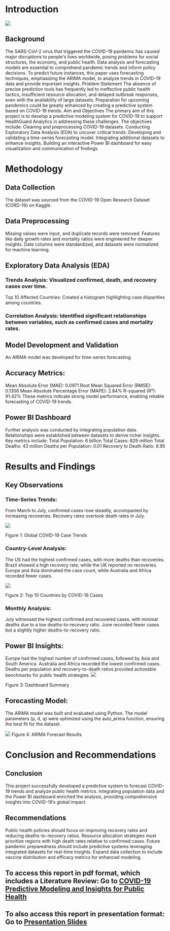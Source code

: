 # Introduction

![](https://github.com/omolola-A/COVID-19-Predictive-Modeling-and-Insights-/blob/main/Microbes-2-800x450.png)

## Background
The SARS-CoV-2 virus that triggered the COVID-19 pandemic has caused major disruptions to people's lives worldwide, posing problems for social structures, the economy, and public health. Data analysis and forecasting models are essential to comprehend pandemic trends and inform policy decisions. To predict future instances, this paper uses forecasting techniques, emphasizing the ARIMA model, to analyze trends in COVID-19 data and provide important insights.
Problem Statement
The absence of precise prediction tools has frequently led to ineffective public health tactics, insufficient resource allocation, and delayed outbreak responses, even with the availability of large datasets. Preparation for upcoming pandemics could be greatly enhanced by creating a predictive system based on COVID-19 trends.
Aim and Objectives
The primary aim of this project is to develop a predictive modeling system for COVID-19 to support HealthGuard Analytics in addressing these challenges. The objectives include:
Cleaning and preprocessing COVID-19 datasets.
Conducting Exploratory Data Analysis (EDA) to uncover critical trends.
Developing and validating a time-series forecasting model.
Integrating additional datasets to enhance insights.
Building an interactive Power BI dashboard for easy visualization and communication of findings.


# Methodology

## Data Collection
The dataset was sourced from the COVID-19 Open Research Dataset (CORD-19) on Kaggle.

## Data Preprocessing
Missing values were input, and duplicate records were removed.
Features like daily growth rates and mortality ratios were engineered for deeper insights.
Date columns were standardized, and datasets were normalized for machine learning.

## Exploratory Data Analysis (EDA)

### Trends Analysis: Visualized confirmed, death, and recovery cases over time.
Top 10 Affected Countries: Created a histogram highlighting case disparities among countries.

### Correlation Analysis: Identified significant relationships between variables, such as confirmed cases and mortality rates.

## Model Development and Validation
An ARIMA model was developed for time-series forecasting.

## Accuracy Metrics:
Mean Absolute Error (MAE): 0.0971
Root Mean Squared Error (RMSE): 0.1306
Mean Absolute Percentage Error (MAPE): 2.84%
R-squared (R²): 91.42%
These metrics indicate strong model performance, enabling reliable forecasting of COVID-19 trends.


## Power BI Dashboard
Further analysis was conducted by integrating population data. Relationships were established between datasets to derive richer insights. Key metrics include:
Total Population: 6 billion
Total Cases: 829 million
Total Deaths: 43 million
Deaths per Population: 0.01
Recovery to Death Ratio: 8.95


# Results and Findings
## Key Observations
### Time-Series Trends:
From March to July, confirmed cases rose steadily, accompanied by increasing recoveries.
Recovery rates overtook death rates in July.

![](https://github.com/omolola-A/COVID-19-Predictive-Modeling-and-Insights-/blob/main/Monthly%20Trends.png)

Figure 1: Global COVID-19 Case Trends

### Country-Level Analysis:
The US had the highest confirmed cases, with more deaths than recoveries.
Brazil showed a high recovery rate, while the UK reported no recoveries.
Europe and Asia dominated the case count, while Australia and Africa recorded fewer cases.

![](https://github.com/omolola-A/COVID-19-Predictive-Modeling-and-Insights-/blob/main/Top%2010%20Countries%20with%20cases%20of%20COVID-19.png)

Figure 2: Top 10 Countries by COVID-19 Cases

### Monthly Analysis:
July witnessed the highest confirmed and recovered cases, with minimal deaths due to a low deaths-to-recovery ratio.
June recorded fewer cases but a slightly higher deaths-to-recovery ratio.

## Power BI Insights:
Europe had the highest number of confirmed cases, followed by Asia and South America.
Australia and Africa recorded the lowest confirmed cases.
Deaths per population and recovery-to-death ratios provided actionable benchmarks for public health strategies.
![](https://github.com/omolola-A/COVID-19-Predictive-Modeling-and-Insights-/blob/main/Dashboard.png)

Figure 3: Dashboard Summary

## Forecasting Model:
The ARIMA model was built and evaluated using Python. The model parameters (p, d, q) were optimized using the auto_arima function, ensuring the best fit for the dataset.

![](https://github.com/omolola-A/COVID-19-Predictive-Modeling-and-Insights-/blob/main/Forecast.png)
Figure 4: ARIMA Forecast Results


# Conclusion and Recommendations

## Conclusion
This project successfully developed a predictive system to forecast COVID-19 trends and analyze public health metrics. Integrating population data and the Power BI dashboard enriched the analysis, providing comprehensive insights into COVID-19’s global impact.

## Recommendations
Public health policies should focus on improving recovery rates and reducing deaths-to-recovery ratios.
Resource allocation strategies must prioritize regions with high death rates relative to confirmed cases.
Future pandemic preparedness should include predictive systems leveraging integrated datasets for real-time insights.
Expand data collection to include vaccine distribution and efficacy metrics for enhanced modeling.

## To access this report in pdf format, which includes a Literature Review: Go to [COVID-19 Predictive Modeling and Insights for Public Health](https://drive.google.com/file/d/1K9r4wHWgmIQR5rfq5ohBUAuyyNbJZS8d/view?usp=drive_link)

## To also access this report in presentation format: Go to [Presentation Slides](https://drive.google.com/file/d/1Kc037PhGM8OFJm2Q0l_q5d7YiV3RhvWk/view?usp=sharing)
